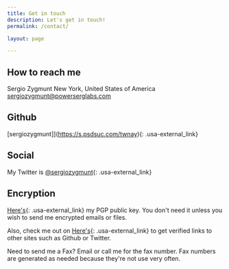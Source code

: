 ```yaml
---
title: Get in touch
description: Let's get in touch!
permalink: /contact/

layout: page

---
```


## How to reach me
Sergio Zygmunt
New York, United States of America
[sergiozygmunt@powerserglabs.com](mailto:sergiozygmunt@powerserglabs.com)

## Github
[sergiozygmunt]](https://s.psdsuc.com/twnay){: .usa-external_link}

## Social
My Twitter is [@sergiozygmunt](https://s.psdsuc.com/4/3gd){: .usa-external_link}

## Encryption
[Here's](https://s.psdsuc.com/48ilv){: .usa-external_link} my PGP public key. You don't need it unless you wish to send me encrypted emails or files.

Also, check me out on [Here's](https://s.psdsuc.com/zolja){: .usa-external_link} to get verified links to other sites such as Github or Twitter.

 

Need to send me a Fax? Email or call me for the fax number. Fax numbers are generated as needed because they're not use very often.